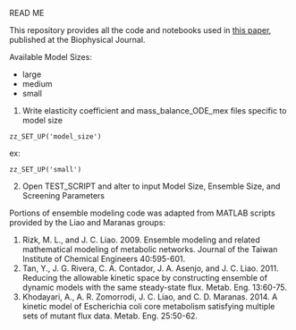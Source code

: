 READ ME

This repository provides all the code and notebooks used in [this paper](https://www.sciencedirect.com/science/article/pii/S0006349517308433), published at the Biophysical Journal.

Available Model Sizes:
- large
- medium
- small


1. Write elasticity coefficient and mass_balance_ODE_mex files specific to model size

```
zz_SET_UP('model_size')
```
ex:
```
zz_SET_UP('small')
```
2. Open TEST_SCRIPT and alter to input Model Size, Ensemble Size, and Screening Parameters


Portions of ensemble modeling code was adapted from MATLAB scripts provided by the Liao and Maranas groups:
1. Rizk, M. L., and J. C. Liao. 2009. Ensemble modeling and related mathematical modeling of metabolic networks. Journal of the Taiwan Institute of Chemical Engineers 40:595-601.
2. Tan, Y., J. G. Rivera, C. A. Contador, J. A. Asenjo, and J. C. Liao. 2011. Reducing the allowable kinetic space by constructing ensemble of dynamic models with the same steady-state flux. Metab. Eng. 13:60-75.
3. Khodayari, A., A. R. Zomorrodi, J. C. Liao, and C. D. Maranas. 2014. A kinetic model of Escherichia coli core metabolism satisfying multiple sets of mutant flux data. Metab. Eng. 25:50-62.
